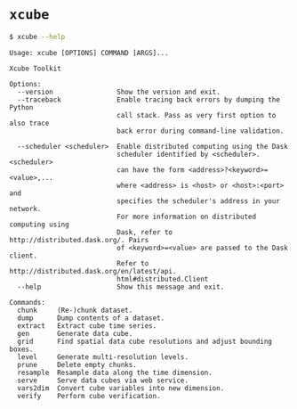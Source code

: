 # `xcube`

```bash
$ xcube --help
```

    Usage: xcube [OPTIONS] COMMAND [ARGS]...
    
    Xcube Toolkit
    
    Options:
      --version                Show the version and exit.
      --traceback              Enable tracing back errors by dumping the Python
                               call stack. Pass as very first option to also trace
                               back error during command-line validation.
    
      --scheduler <scheduler>  Enable distributed computing using the Dask
                               scheduler identified by <scheduler>. <scheduler>
                               can have the form <address>?<keyword>=<value>,...
                               where <address> is <host> or <host>:<port> and
                               specifies the scheduler's address in your network.
                               For more information on distributed computing using
                               Dask, refer to http://distributed.dask.org/. Pairs
                               of <keyword>=<value> are passed to the Dask client.
                               Refer to http://distributed.dask.org/en/latest/api.
                               html#distributed.Client
      --help                   Show this message and exit.
    
    Commands:
      chunk     (Re-)chunk dataset.
      dump      Dump contents of a dataset.
      extract   Extract cube time series.
      gen       Generate data cube.
      grid      Find spatial data cube resolutions and adjust bounding boxes.
      level     Generate multi-resolution levels.
      prune     Delete empty chunks.
      resample  Resample data along the time dimension.
      serve     Serve data cubes via web service.
      vars2dim  Convert cube variables into new dimension.
      verify    Perform cube verification.
